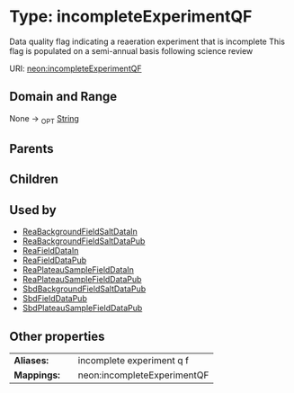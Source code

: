 
# Type: incompleteExperimentQF


Data quality flag indicating a reaeration experiment that is incomplete This flag is populated on a semi-annual basis following science review

URI: [neon:incompleteExperimentQF](https://data.neonscience.org/incompleteExperimentQF)


## Domain and Range

None ->  <sub>OPT</sub> [String](types/String.md)

## Parents


## Children


## Used by

 * [ReaBackgroundFieldSaltDataIn](ReaBackgroundFieldSaltDataIn.md)
 * [ReaBackgroundFieldSaltDataPub](ReaBackgroundFieldSaltDataPub.md)
 * [ReaFieldDataIn](ReaFieldDataIn.md)
 * [ReaFieldDataPub](ReaFieldDataPub.md)
 * [ReaPlateauSampleFieldDataIn](ReaPlateauSampleFieldDataIn.md)
 * [ReaPlateauSampleFieldDataPub](ReaPlateauSampleFieldDataPub.md)
 * [SbdBackgroundFieldSaltDataPub](SbdBackgroundFieldSaltDataPub.md)
 * [SbdFieldDataPub](SbdFieldDataPub.md)
 * [SbdPlateauSampleFieldDataPub](SbdPlateauSampleFieldDataPub.md)

## Other properties

|  |  |  |
| --- | --- | --- |
| **Aliases:** | | incomplete experiment q f |
| **Mappings:** | | neon:incompleteExperimentQF |

